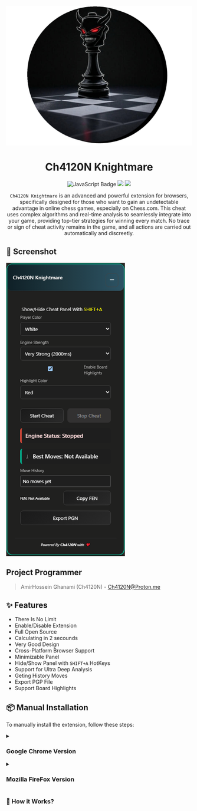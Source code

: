 <div align="center">
    <img src="img/logo/logo.png" alt="Ch4120N Knightmare">
    <h1>Ch4120N Knightmare</h1>
    <img src="https://img.shields.io/badge/Javascript-yellow" alt="JavaScript Badge">
    <img src="https://img.shields.io/badge/Platform-All_Platforms-red">
    <img src="https://img.shields.io/github/license/Ch4120N/Ch4120N-Knightmare">

`Ch4120N Knightmare` is an advanced and powerful extension for browsers, specifically designed for those who want to gain an undetectable advantage in online chess games, especially on Chess.com. This cheat uses complex algorithms and real-time analysis to seamlessly integrate into your game, providing top-tier strategies for winning every match. No trace or sign of cheat activity remains in the game, and all actions are carried out automatically and discreetly.
</div>


## 👀 Screenshot
<img src="img/screenshot/screenshot.png" alt="ScreenShot" />

## Project Programmer
> AmirHossein Ghanami (Ch4120N) - Ch4120N@Proton.me

## ✨ Features

* There Is No Limit
* Enable/Disable Extension
* Full Open Source
* Calculating in 2 secounds
* Very Good Design
* Cross-Platform Browser Support
* Minimizable Panel
* Hide/Show Panel with `SHIFT+A` HotKeys
* Support for Ultra Deep Analysis
* Geting History Moves
* Export PGP File
* Support Board Highlights
## 📦 Manual Installation
To manually install the extension, follow these steps:

<details>
  <summary><h3>Google Chrome Version</h3></summary>

#### Step 1: Download the .zip file 💾
- Download the extension with .zip format
    - [Download ZIP]()
#### Step 2: Open Chrome Extensions Page ⚙️
- Open Chrome and navigate to:
    - **`chrome://extensions/`**
#### Step 3: Enable Developer Mode 🔧
- In the top-right corner, enable Developer mode.
#### Step 4: Install the Extension 📦
1. Extract the .zip file.
1. Click on Load unpacked.
1. Select the folder where the extension was extracted.

</details>
<details>
  <summary><h3>Mozilla FireFox Version</h3></summary>

> [!NOTE]
> You can download **Mozilla FireFox** Version from this [link](https://addons.mozilla.org/en-US/firefox/addon/charon-chatgpt-rtl-prompt/)

#### Step 1: Download the .zip file 💾
- Download the extension with .zip format
    - [Download ZIP]()
#### Step 2: Open Firefox Add-ons Page ⚙️
- Open Firefox and navigate to the Add-ons page:
    - Type **`about:addons`** in the address bar and press Enter.
    - Or click the menu button (three lines in the top-right corner) > Add-ons and themes.
- Open Chrome and navigate to:
    - **`chrome://extensions/`**
#### Step 3: Enable Developer Mode 🔧
- In the top-right corner, enable Developer mode.
#### Step 4: Install the Extension 📦
1. Extract the .zip file.
1. Click on Load unpacked.
1. Select the folder where the extension was extracted.

</details>

### 📝️ How it Works?
